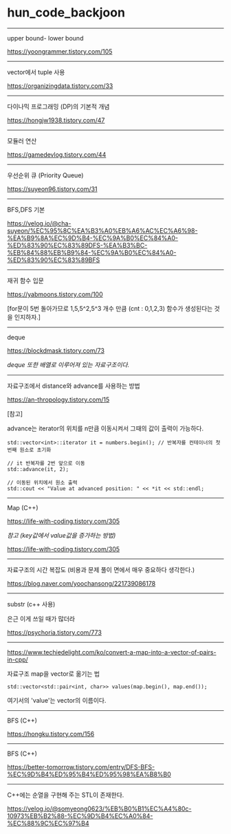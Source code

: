 # hun_code_backjoon


-------------------------

upper bound- lower bound

https://yoongrammer.tistory.com/105

----------------------------
vector에서 tuple 사용

https://organizingdata.tistory.com/33

-------------------------------

다이나믹 프로그래밍 (DP)의 기본적 개념

https://hongjw1938.tistory.com/47

--------------------

모듈러 연산

https://gamedevlog.tistory.com/44

-----------------------------

우선순위 큐 (Priority Queue) 

https://suyeon96.tistory.com/31

------------------------------

BFS,DFS 기본

https://velog.io/@cha-suyeon/%EC%95%8C%EA%B3%A0%EB%A6%AC%EC%A6%98-%EA%B9%8A%EC%9D%B4-%EC%9A%B0%EC%84%A0-%ED%83%90%EC%83%89DFS-%EA%B3%BC-%EB%84%88%EB%B9%84-%EC%9A%B0%EC%84%A0-%ED%83%90%EC%83%89BFS

-----------------------------

재귀 함수 입문

https://yabmoons.tistory.com/100

[for문이 5번 돌아가므로 1,5,5^2,5^3 개수 만큼 (cnt : 0,1,2,3) 함수가 생성된다는 것을 인지하자.]


-------------------------------

deque 

https://blockdmask.tistory.com/73

*deque 또한 배열로 이루어져 있는 자료구조이다.*


---------------------------------

자료구조에서 distance와 advance를 사용하는 방법

https://an-thropology.tistory.com/15



[참고]



advance는 iterator의 위치를 n만큼 이동시켜서 그때의 값이 출력이 가능하다.

    std::vector<int>::iterator it = numbers.begin(); // 반복자를 컨테이너의 첫 번째 원소로 초기화

    // it 반복자를 2번 앞으로 이동
    std::advance(it, 2);
    
    // 이동된 위치에서 원소 출력
    std::cout << "Value at advanced position: " << *it << std::endl;



---------------------------------------

Map (C++)


https://life-with-coding.tistory.com/305

*참고 (key값에서 value값을 증가하는 방법)*

https://life-with-coding.tistory.com/305





-------------------------------------------

자료구조의 시간 복잡도 (비용과 문제 풀이 면에서 매우 중요하다 생각한다.)

https://blog.naver.com/yoochansong/221739086178




-----------------------------------

substr (c++ 사용)

은근 이게 쓰일 때가 많더라

https://psychoria.tistory.com/773

-----------------

https://www.techiedelight.com/ko/convert-a-map-into-a-vector-of-pairs-in-cpp/

자료구조 map을 vector로 옮기는 법 

    std::vector<std::pair<int, char>> values(map.begin(), map.end());

여기서의 'value'는 vector의 이름이다.


------------------------

BFS (C++)

https://hongku.tistory.com/156

---------------------------------

BFS (C++)

https://better-tomorrow.tistory.com/entry/DFS-BFS-%EC%9D%B4%ED%95%B4%ED%95%98%EA%B8%B0

---------------------------------


C++에는 순열을 구현해 주는 STL이 존재한다.

https://velog.io/@somyeong0623/%EB%B0%B1%EC%A4%80c-10973%EB%B2%88-%EC%9D%B4%EC%A0%84-%EC%88%9C%EC%97%B4
